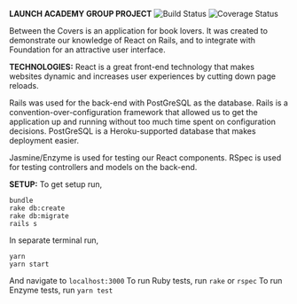 **LAUNCH ACADEMY GROUP PROJECT**
![Build Status](https://codeship.com/projects/1b07a800-4d43-0135-028e-2a4961856651/status?branch=master)
![Coverage Status](https://coveralls.io/repos/eliza-jane/group-project/badge.png)


Between the Covers is an application for book lovers. It was created to demonstrate our knowledge of React on Rails, and to integrate with Foundation for an attractive user interface.

**TECHNOLOGIES:**
React is a great front-end technology that makes websites dynamic and increases user experiences by cutting down page reloads.

Rails was used for the back-end with PostGreSQL as the database.  Rails is a convention-over-configuration framework that allowed us to get the application up and running without too much time spent on configuration decisions.  PostGreSQL is a Heroku-supported database that makes deployment easier.

Jasmine/Enzyme is used for testing our React components. RSpec is used for testing controllers and models on the back-end.

**SETUP:**
To get setup run,
```
bundle
rake db:create
rake db:migrate
rails s
```
In separate terminal run,
```
yarn
yarn start
```
And navigate to `localhost:3000`
To run Ruby tests, run `rake` or `rspec`
To run Enzyme tests, run `yarn test`

